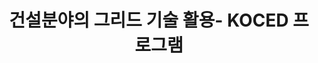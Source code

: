 ---
layout: publication-single
title: 건설분야의 그리드 기술 활용- KOCED 프로그램
name: 한국정보과학회지
first-author: 신수봉
co-authors: 강수용, 염헌영, 김철영, 김재관
during: 2006년 5월
location: 
impactfactor: 
doi: 
note: 
categories: 
 - Others
tag: 
 - Magazine Articles
---